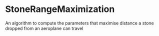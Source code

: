 # StoneRangeMaximization
An algorithm to compute the parameters that maximise distance a stone dropped from an aeroplane can travel
